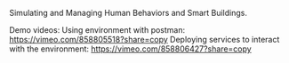 Simulating and Managing Human Behaviors and Smart Buildings.

Demo videos:
Using environment with postman: https://vimeo.com/858805518?share=copy
Deploying services to interact with the environment: https://vimeo.com/858806427?share=copy
  
